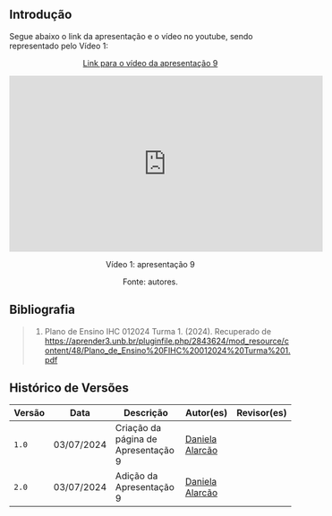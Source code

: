 ## Introdução

<p>Segue abaixo o link da apresentação e o vídeo no youtube, sendo representado pelo Vídeo 1:</p>

<center>

[Link para o vídeo da apresentação 9](https://youtu.be/zfyqrfHSqg8?si=TxVVmjthLy69mvoI)

<iframe width="560" height="315" src="https://www.youtube.com/embed/zfyqrfHSqg8?si=TxVVmjthLy69mvoI" title="YouTube video player" frameborder="0" allow="accelerometer; autoplay; clipboard-write; encrypted-media; gyroscope; picture-in-picture; web-share" referrerpolicy="strict-origin-when-cross-origin" allowfullscreen></iframe>

<p>Vídeo 1: apresentação 9</p>
Fonte: autores.

</center>

## Bibliografia
> 1. Plano de Ensino IHC 012024 Turma 1. (2024). Recuperado de https://aprender3.unb.br/pluginfile.php/2843624/mod_resource/content/48/Plano_de_Ensino%20FIHC%20012024%20Turma%201.pdf

## Histórico de Versões

| Versão |    Data    | Descrição                                 | Autor(es)                                       | Revisor(es)                                    |
| ------ | :--------: | ----------------------------------------- | ----------------------------------------------- | ---------------------------------------------- |
| `1.0`   | 03/07/2024 | Criação da página de Apresentação 9     | [Daniela Alarcão](https://github.com/danialarcao)|  |
| `2.0`   | 03/07/2024 | Adição da Apresentação 9     | [Daniela Alarcão](https://github.com/danialarcao)|  |




